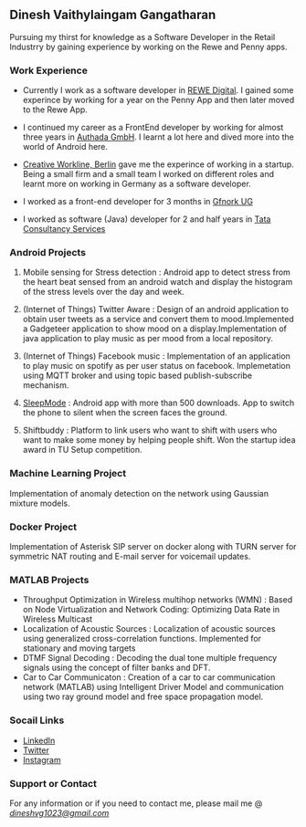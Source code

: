 



## Dinesh Vaithylaingam Gangatharan

Pursuing my thirst for knowledge as a Software Developer in the Retail Industrry by gaining experience by working on the Rewe and Penny apps.

### Work Experience

- Currently I work as a software developer in [REWE Digital](https://www.rewe-digital.com/). I gained some experince by working for a year on the Penny App and then later moved to the Rewe App.

- I continued my career as a FrontEnd developer by working for almost three years in [Authada GmbH](https://authada.de/de). I learnt a lot here and dived more into the world of Android here.

- [Creative Workline, Berlin](http://www.creativeworkline.com/) gave me the experince of working in a startup. Being a small firm and a small team I worked on different roles and learnt more on working in Germany as a software developer.

- I worked as a front-end developer for 3 months in [Gfnork UG](https://gfnork.de/)

- I worked as software (Java) developer for 2 and half years in [Tata Consultancy Services](http://www.tcs.com/pages/default.aspx)

### Android Projects

1. Mobile sensing for Stress detection : Android app to detect stress from the heart beat sensed from an android watch and display the histogram of the stress levels over the day and week.

2. (Internet of Things) Twitter Aware : Design of an android application to obtain user tweets as a service and convert them to mood.Implemented a Gadgeteer application to show mood on a display.Implementation of java application to play music as per mood from a local repository. 

3. (Internet of Things) Facebook music :  Implementation of an application to play music on spotify as per user status on facebook. Implemetation using MQTT broker and using topic based publish-subscribe mechanism.

4. [SleepMode](https://play.google.com/store/apps/details?id=vg.dinesh.com.sleepmode) : Android app with more than 500 downloads. App to switch the phone to silent when the screen faces the ground.

5. Shiftbuddy : Platform to link users who want to shift with users who want to make some money by helping people shift. Won the startup idea award in TU Setup competition.

### Machine Learning Project 

Implementation of anomaly detection on the network using Gaussian mixture models.

### Docker Project 

Implementation of Asterisk SIP server on docker along with TURN server for symmetric NAT routing and E-mail server for voicemail updates.

### MATLAB Projects

- Throughput Optimization in Wireless multihop networks (WMN) : Based on Node Virtualization and Network Coding: Optimizing Data Rate in Wireless Multicast
- Localization of Acoustic Sources : Localization of acoustic sources using generalized cross-correlation functions. Implemented for stationary and moving targets 
- DTMF Signal Decoding : Decoding the dual tone multiple frequency signals using the concept of filter banks and DFT.
- Car to Car Communicaton : Creation of a car to car communication network (MATLAB) using Intelligent Driver Model and communication using two ray ground model and free space propagation model.


### Socail Links

- [LinkedIn](https://www.linkedin.com/in/dineshvg2310/)
- [Twitter](https://twitter.com/iAmDineshVg)
- [Instagram](https://www.instagram.com/foodpics_dvg/)

### Support or Contact

For any information or if you need to contact me, please mail me @ *dineshvg1023@gmail.com*

